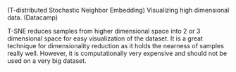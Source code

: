 (T-distributed Stochastic Neighbor Embedding)
 Visualizing high dimensional data. (Datacamp)
 
 T-SNE reduces samples from higher dimensional space into 2 or 3 dimensional space for easy visualization of the dataset. It is a great technique for dimensionality reduction as it holds the nearness of samples really well. However, it is computationally very expensive and should not be used on a very big dataset. 
